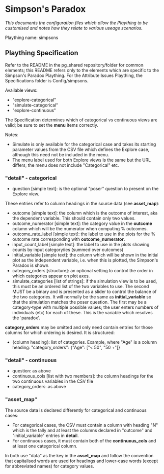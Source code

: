 # Simpson's Paradox
_This documents the configuration files which allow the Plaything to be customised and notes how they relate to various useage scenarios._

Plaything name: simpsons

## Plaything Specification
Refer to the README in the pg_shared repository/folder for common elements; this README refers only to the elements which are specific to the Simpson's Paradox Plaything.
For the Attribute Issues Plaything, the Specifications folder is Config/simpsons.

Available views:
- "explore-categorical"
- "simulate-categorical"
- "explore-continuous"

The Specification determines which of categorical vs continuous views are valid; be sure to set the __menu__ items correctly.

Notes:
- Simulate is only available for the categorical case and takes its starting parameter values from the CSV file which defines the Explore case, although this need not be included in the menu.
- The menu label used for both Explore views is the same but the URL differs; the menu does not include "Categorical" etc.

### "detail" - categorical
- question [simple text]: is the optional "poser" question to present on the Explore view.

These entries refer to column headings in the source data (see __asset_map__):
- outcome [simple text]: the column which is the outcome of interest, aka the dependent variable. This should contain only two values.
- outcome_numerator [simple text]: the category value in the __outcome__ column which will be the numerator when computing % outcomes.
- outcome_rate_label [simple text]: the label to use in the plots for the % outcome rate corresponding with __outcome_numerator__.
- input_count_label [simple text]: the label to use in the plots showing counts by input category/ies (summed over outcomes)
- initial_variable [simple text]: the column which will be shown in the initial plot as the independent variable, i.e. when this is plotted, the Simpson's Paradox is shown.
- category_orders [structure]: an optional setting to control the order in which categories appear on plot axes.
- simulate_categories [list of strings]: if the simulation view is to be used, this must be an ordered list of the two variables to use. The second MUST be a binary and is presented as a slider to control the balance of the two categories. It will normally be the same as __initial_variable__ so that the simulation matches the poser question. The first may be a category-type with multiple possible values; the user enters numbers of individuals (etc) for each of these. This is the variable which resolves the 'paradox'.

__category_orders__ may be omitted and only need contain entries for those columns for which ordering is desired. It is structured:
- {column heading}: list of categories. Example, where "Age" is a column heading: "category_orders": {"Age": ["< 50", "50 +"]}

### "detail" - continuous
- question: as above
- continuous_cols [list with two members]: the column headings for the two continuous variables in the CSV file
- category_orders: as above

### "asset_map"
The source data is declared differently for categorical and continuous cases:
- For categorical cases, the CSV must contain a column with heading "N" which is the tally and at least the columns declared in "outcome" and "initial_variable" entries in __detail__.
- For continuous cases, it must contain both of the __continuous_cols__ and at least one categorical column.

In both use "data" as the key in the __asset_map__ and follow the convention that capitalised words are used for headings and lower-case words (except for abbreviated names) for category values.

